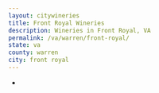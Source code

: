 ```yaml
---
layout: citywineries
title: Front Royal Wineries
description: Wineries in Front Royal, VA
permalink: /va/warren/front-royal/
state: va
county: warren
city: front royal
---
```

-
